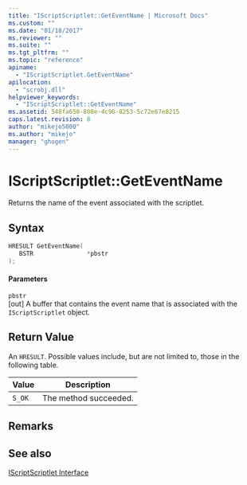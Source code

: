 ```yaml
---
title: "IScriptScriptlet::GetEventName | Microsoft Docs"
ms.custom: ""
ms.date: "01/18/2017"
ms.reviewer: ""
ms.suite: ""
ms.tgt_pltfrm: ""
ms.topic: "reference"
apiname: 
  - "IScriptScriptlet.GetEventName"
apilocation: 
  - "scrobj.dll"
helpviewer_keywords: 
  - "IScriptScriptlet::GetEventName"
ms.assetid: 548fa650-808e-4c96-8253-5c72e67e8215
caps.latest.revision: 8
author: "mikejo5000"
ms.author: "mikejo"
manager: "ghogen"
---
```

# IScriptScriptlet::GetEventName
Returns the name of the event associated with the scriptlet.  
  
## Syntax  
  
```cpp
HRESULT GetEventName(  
   BSTR               *pbstr  
);  
```  
  
#### Parameters  
 `pbstr`  
 [out] A buffer that contains the event name that is associated with the `IScriptScriptlet` object.  
  
## Return Value  
 An `HRESULT`. Possible values include, but are not limited to, those in the following table.  
  
|Value|Description|  
|-----------|-----------------|  
|`S_OK`|The method succeeded.|  
  
## Remarks  
  
## See also  
 [IScriptScriptlet Interface](../../winscript/reference/iscriptscriptlet-interface.md)